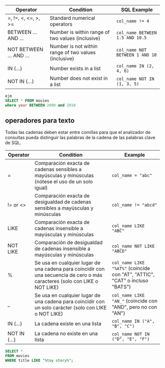 

| Operator            | Condition                                            | SQL Example                     |
| ------------------- | ---------------------------------------------------- | ------------------------------- |
| =, !=, <, <=, >, >= | Standard numerical operators                         | `col_name != 4`                 |
| BETWEEN … AND …     | Number is within range of two values (inclusive)     | `col_name BETWEEN 1.5 AND 10.5` |
| NOT BETWEEN … AND … | Number is not within range of two values (inclusive) | `col_name NOT BETWEEN 1 AND 10` |
| IN (…)              | Number exists in a list                              | `col_name IN (2, 4, 6)`         |
| NOT IN (…)          | Number does not exist in a list                      | `col_name NOT IN (1, 3, 5)`     |
```sql
ejm
SELECT * FROM movies
where year BETWEEN 2000 and 2010

```

## operadores para texto 
Todas las cadenas deben estar entre comillas para que el analizador de consultas pueda distinguir las palabras de la cadena de las palabras clave de SQL.

| Operator   | Condition                                                                                                                    | Example                                                                     |
| ---------- | ---------------------------------------------------------------------------------------------------------------------------- | --------------------------------------------------------------------------- |
| =          | Comparación exacta de cadenas sensibles a mayúsculas y minúsculas (nótese el uso de un solo igual)                           | `col_name = "abc"`                                                          |
| != or <>   | Comparación exacta de desigualdad de cadenas sensibles a mayúsculas y minúsculas                                             | `col_name != "abcd"`                                                        |
| LIKE       | Comparación exacta de cadenas insensible a mayúsculas y minúsculas                                                           | `col_name LIKE "ABC"`                                                       |
| NOT LIKE   | Comparación de desigualdad de cadenas insensible a mayúsculas y minúsculas                                                   | `col_name NOT LIKE "ABCD"`                                                  |
| %          | Se usa en cualquier lugar de una cadena para coincidir con una secuencia de cero o más caracteres (solo con LIKE o NOT LIKE) | `col_name LIKE "%AT%"` (coincide con "AT", "ATTIC", "CAT" o incluso "BATS") |
| _          | Se usa en cualquier lugar de una cadena para coincidir con un solo carácter (solo con LIKE o NOT LIKE)                       | `col_name LIKE "AN_"` (coincide con "AND", pero no con "AN")                |
| IN (…)     | La cadena existe en una lista                                                                                                | `col_name IN ("A", "B", "C")`                                               |
| NOT IN (…) | La cadena no existe en una lista                                                                                             | `col_name NOT IN ("D", "E", "F")`                                           |

```sql
SELECT * 
FROM movies
WHERE title LIKE "%toy story%";
```